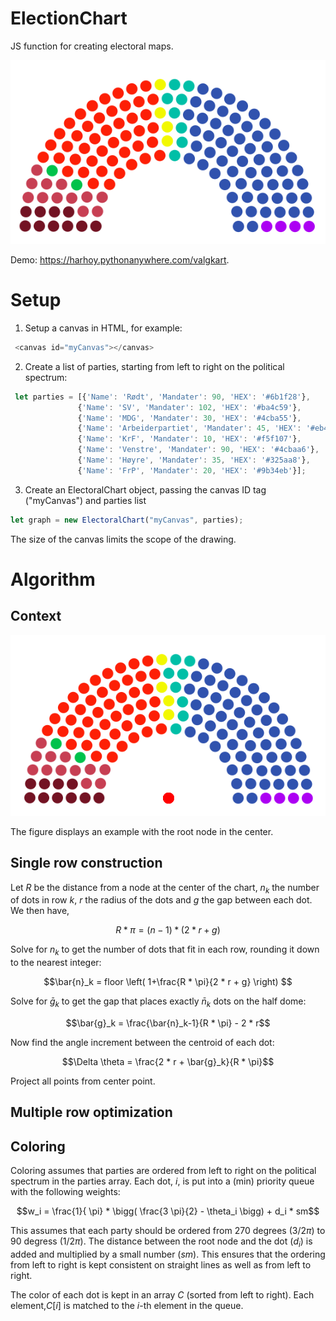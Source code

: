 # ElectionChart

JS function for creating electoral maps.

![alt text](https://github.com/Harhoy/valgkart/blob/main/static/IMG.png "EXAMPLE")

Demo: <https://harhoy.pythonanywhere.com/valgkart>.

# Setup

 1) Setup a canvas in HTML, for example:

```javascript
 <canvas id="myCanvas"></canvas>
```

 2) Create a list of parties, starting from left to right on the political spectrum:

```javascript
 let parties = [{'Name': 'Rødt', 'Mandater': 90, 'HEX': '#6b1f28'},
               {'Name': 'SV', 'Mandater': 102, 'HEX': '#ba4c59'},
               {'Name': 'MDG', 'Mandater': 30, 'HEX': '#4cba55'},
               {'Name': 'Arbeiderpartiet', 'Mandater': 45, 'HEX': '#eb4034'},
               {'Name': 'KrF', 'Mandater': 10, 'HEX': '#f5f107'},
               {'Name': 'Venstre', 'Mandater': 90, 'HEX': '#4cbaa6'},
               {'Name': 'Høyre', 'Mandater': 35, 'HEX': '#325aa8'},
               {'Name': 'FrP', 'Mandater': 20, 'HEX': '#9b34eb'}];

```

3) Create an ElectoralChart object, passing the canvas ID tag ("myCanvas") and parties list

```javascript
let graph = new ElectoralChart("myCanvas", parties);
```

The size of the canvas limits the scope of the drawing.


# Algorithm

## Context

![alt text](https://github.com/Harhoy/valgkart/blob/main/static/rootnode.png "EXAMPLE")

The figure displays an example with the root node in the center.

## Single row construction

Let $R$ be the distance from a node at the center of the chart, $n_k$ the number of dots in row $k$, $r$ the radius of the dots and $g$ the gap between each dot. We then have,

```math
R *\pi = (n-1)*(2 * r + g)
```

Solve for $n_k$ to get the number of dots that fit in each row, rounding it down to the nearest integer:

```math
\bar{n}_k = floor \left( 1+\frac{R * \pi}{2 * r + g} \right)

```

Solve for $\bar{g}_k$ to get the gap that places exactly $\bar{n}_k$ dots on the half dome:

```math
\bar{g}_k = \frac{\bar{n}_k-1}{R * \pi} - 2 * r
```

Now find the angle increment between the centroid of each dot:

```math
\Delta \theta = \frac{2 * r + \bar{g}_k}{R * \pi}
```

Project all points from center point.

## Multiple row optimization

## Coloring

Coloring assumes that parties are ordered from left to right on the political spectrum in the parties array. Each dot, $i$, is put into a (min) priority queue with the following weights:

```math
w_i = \frac{1}{ \pi}  * \bigg( \frac{3 \pi}{2} - \theta_i \bigg)  + d_i * sm
```

This assumes that each party should be ordered from 270 degrees ($3/2 \pi$) to 90 degress ($1/2 \pi$). The distance between the root node and the dot ($d_i$) is added and multiplied by a small number ($sm$). This ensures that the ordering from left to right is kept consistent on straight lines as well as from left to right.

The color of each dot is kept in an array $C$ (sorted from left to right). Each element,$C[i]$ is matched to the $i$-th element in the queue.

